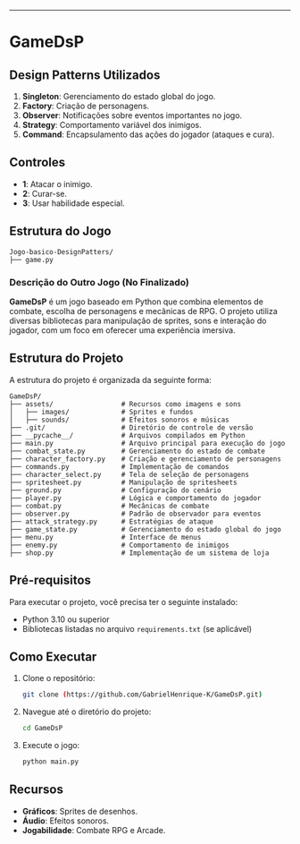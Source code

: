 ---

# GameDsP


## Design Patterns Utilizados

1. **Singleton**: Gerenciamento do estado global do jogo.
2. **Factory**: Criação de personagens.
3. **Observer**: Notificações sobre eventos importantes no jogo.
4. **Strategy**: Comportamento variável dos inimigos.
5. **Command**: Encapsulamento das ações do jogador (ataques e cura).

## Controles

- **1**: Atacar o inimigo.
- **2**: Curar-se.
- **3**: Usar habilidade especial.

## Estrutura do Jogo

```
Jogo-basico-DesignPatters/
├── game.py         
```


### Descrição do Outro Jogo (No Finalizado)

**GameDsP** é um jogo baseado em Python que combina elementos de combate, escolha de personagens e mecânicas de RPG. O projeto utiliza diversas bibliotecas para manipulação de sprites, sons e interação do jogador, com um foco em oferecer uma experiência imersiva.

## Estrutura do Projeto

A estrutura do projeto é organizada da seguinte forma:

```
GameDsP/
├── assets/                 # Recursos como imagens e sons
│   ├── images/             # Sprites e fundos
│   ├── sounds/             # Efeitos sonoros e músicas
├── .git/                   # Diretório de controle de versão
├── __pycache__/            # Arquivos compilados em Python
├── main.py                 # Arquivo principal para execução do jogo
├── combat_state.py         # Gerenciamento do estado de combate
├── character_factory.py    # Criação e gerenciamento de personagens
├── commands.py             # Implementação de comandos
├── character_select.py     # Tela de seleção de personagens
├── spritesheet.py          # Manipulação de spritesheets
├── ground.py               # Configuração do cenário
├── player.py               # Lógica e comportamento do jogador
├── combat.py               # Mecânicas de combate
├── observer.py             # Padrão de observador para eventos
├── attack_strategy.py      # Estratégias de ataque
├── game_state.py           # Gerenciamento do estado global do jogo
├── menu.py                 # Interface de menus
├── enemy.py                # Comportamento de inimigos
├── shop.py                 # Implementação de um sistema de loja
```

## Pré-requisitos

Para executar o projeto, você precisa ter o seguinte instalado:

- Python 3.10 ou superior
- Bibliotecas listadas no arquivo `requirements.txt` (se aplicável)

## Como Executar

1. Clone o repositório:
   ```bash
   git clone (https://github.com/GabrielHenrique-K/GameDsP.git)
   ```
2. Navegue até o diretório do projeto:
   ```bash
   cd GameDsP
   ```
3. Execute o jogo:
   ```bash
   python main.py
   ```

## Recursos

- **Gráficos**: Sprites de desenhos.
- **Áudio**: Efeitos sonoros.
- **Jogabilidade**: Combate RPG e Arcade.
